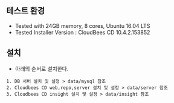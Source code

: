 ## 테스트 환경
 
- Tested with 24GB memory, 8 cores,  Ubuntu 16.04 LTS 
- Tested Installer Version : CloudBees CD 10.4.2.153852 

## 설치

- 아래의 순서로 설치한다.

```
1. DB 서버 설치 및 설정 > data/mysql 참조
2. Cloudbees CD web,repo,server 설치 및 설정 > data/server 참조
3. Cloudbees CD insight 설치 및 설정 > data/insight 참조
```
